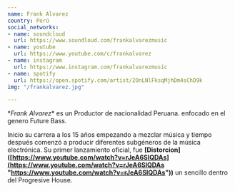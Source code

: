 ```yaml
---
name: Frank Alvarez
country: Perú
social_networks:
- name: soundcloud
  url: https://www.soundloud.com/frankalvarezmusic
- name: youtube
  url: https://www.youtube.com/c/frankalvarez
- name: instagram
  url: https://www.instagram.com/frankalvarezmusic
- name: spotify
  url: https://open.spotify.com/artist/2OnLNlFksqMjhDm4sChD9k
img: "/frankalvarez.jpg"

---
```

\**Frank Alvarez** es un Productor de nacionalidad Peruana. enfocado en el genero Future Bass.

Inicio su carrera a los 15 años empezando a mezclar música y tiempo después comenzó a producir diferentes subgéneros de la música electrónica. Su primer lanzamiento oficial, fue **\[Distorcion\]([https://www.youtube.com/watch?v=rJeA6SlQDAs](https://www.youtube.com/watch?v=rJeA6SlQDAs "https://www.youtube.com/watch?v=rJeA6SlQDAs"))**  un sencillo dentro del Progresive House.